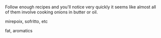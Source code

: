 Follow enough recipes and you'll notice very quickly it seems like almost all of them involve cooking onions in butter or oil. 


mirepoix, sofritto, etc

fat, aromatics

